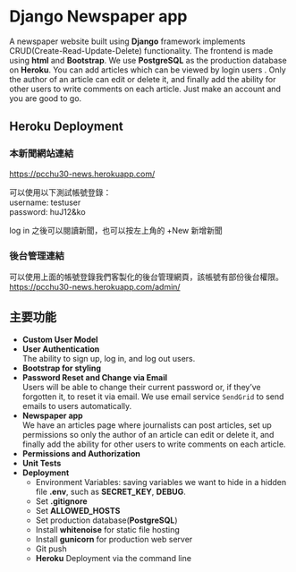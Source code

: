 # Django Newspaper app
A newspaper website built using **Django** framework implements CRUD(Create-Read-Update-Delete) functionality. The frontend is made using **html** and **Bootstrap**. We use **PostgreSQL** as the production database on **Heroku**. You can add articles which can be viewed by login users . Only the author of an article can edit or delete it, and finally add the ability for other users to write comments on each article. Just make an account and you are good to go.
## Heroku Deployment

### 本新聞網站連結  
https://pcchu30-news.herokuapp.com/

可以使用以下測試帳號登錄：    
username: testuser  
password: huJ12&ko

log in 之後可以閱讀新聞，也可以按左上角的 +New 新增新聞

### 後台管理連結    
可以使用上面的帳號登錄我們客製化的後台管理網頁，該帳號有部份後台權限。  
https://pcchu30-news.herokuapp.com/admin/

## 主要功能
* **Custom User Model**
* **User Authentication**  
  The ability to sign up, log in, and log out users.
* **Bootstrap for styling**
* **Password Reset and Change via Email**  
  Users will be able to change their current password or, if they’ve forgotten it, to reset it via email. We use email service `SendGrid` to send emails to users automatically.
* **Newspaper app**  
  We have an articles page where journalists can post articles, set up permissions so only the author of an article can edit or delete it, and finally add
the ability for other users to write comments on each article.
* **Permissions and Authorization**
* **Unit Tests**
* **Deployment**
  * Environment Variables: saving variables we want to hide in a hidden file **.env**, such as **SECRET_KEY**, **DEBUG**.
  * Set **.gitignore**
  * Set **ALLOWED_HOSTS**
  * Set production database(**PostgreSQL**)
  * Install **whitenoise** for static file hosting
  * Install **gunicorn** for production web server
  * Git push
  * **Heroku** Deployment via the command line

